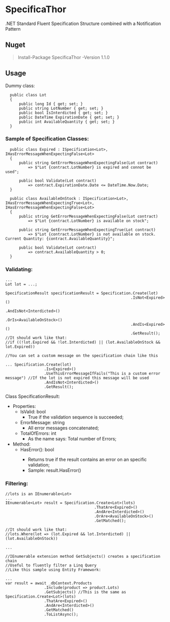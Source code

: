 # SpecificaThor
.NET Standard Fluent Specification Structure combined with a Notification Pattern

## Nuget
> Install-Package SpecificaThor -Version 1.1.0

## Usage
Dummy class:
```
  public class Lot
  {
      public long Id { get; set; }
      public string LotNumber { get; set; }
      public bool IsInterdicted { get; set; }
      public DateTime ExpirationDate { get; set; }
      public int AvailableQuantity { get; set; }
  }
```

### Sample of Specification Classes: 
```
  public class Expired : ISpecification<Lot>, IHasErrorMessageWhenExpectingFalse<Lot>
  {
      public string GetErrorMessageWhenExpectingFalse(Lot contract)
          => $"Lot {contract.LotNumber} is expired and connot be used";

      public bool Validate(Lot contract)
          => contract.ExpirationDate.Date <= DateTime.Now.Date;
  }
  
  public class AvailableOnStock : ISpecification<Lot>, IHasErrorMessageWhenExpectingTrue<Lot>, IHasErrorMessageWhenExpectingFalse<Lot>
  {
      public string GetErrorMessageWhenExpectingFalse(Lot contract)
          => $"Lot {contract.LotNumber} is available on stock";

      public string GetErrorMessageWhenExpectingTrue(Lot contract)
          => $"Lot {contract.LotNumber} is not available on stock. Current Quantity: {contract.AvailableQuantity}";

      public bool Validate(Lot contract)
          => contract.AvailableQuantity > 0;
  }
```

### Validating:
```
...
Lot lot = ...;

SpecificationResult specificationResult = Specification.Create(lot)
                                                       .IsNot<Expired>()
                                                       .AndIsNot<Interdicted>()
                                                       .OrIs<AvailableOnStock>()
                                                       .AndIs<Expired>()
                                                       .GetResult();
//It should work like that:                                                       
//if ((!lot.Expired && !lot.Interdicted) || (lot.AvailableOnStock && lot.Expired))

//You can set a custom message on the specification chain like this

... Specification.Create(lot)
                 .Is<Expired>()
                 .UseThisErrorMessageIfFails("This is a custom error message") //If the lot is not expired this message will be used
                 .AndIsNot<Interdicted>()
                 .GetResult();

```

Class SpecificationResult:
 - Properties:
    - IsValid: bool 
    	- True if the validation sequence is succeeded;
    - ErrorMessage: string
    	- All error messages concatenated;
    - TotalOfErrors: int 
    	- As the name says: Total number of Errors;
 - Method:
    - HasError<T>(): bool 
    	- Returns true if the result contains an error on an specific validation;
        - Sample: result.HasError<Expired>()

### Filtering:
```
//lots is an IEnumerable<Lot>
...
IEnumerable<Lot> result = Specification.Create<Lot>(lots)
                                       .ThatAre<Expired>()
                                       .AndAre<Interdicted>()
                                       .OrAre<AvailableOnStock>()
                                       .GetMatched();

//It should work like that:         
//lots.Where(lot => (lot.Expired && lot.Interdicted) || (lot.AvailableOnStock))

...

//IEnumerable extension method GetSubjects() creates a specification chain
//Useful to fluently filter a Linq Query
//Like this sample using Entity Framework:

...
var result = await _dbContext.Products
			     .Include(product => product.Lots)
			     .GetSubjects() //This is the same as Specification.Create<Lot>(lots)
			     .ThatAre<Expired>()
			     .AndAre<Interdicted>()
			     .GetMatched()
			     .ToListAsync();
```

